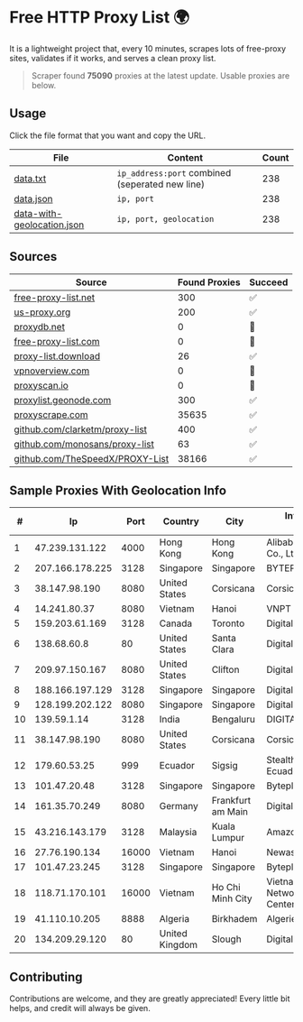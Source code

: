 
# Free HTTP Proxy List 🌍

It is a lightweight project that, every 10 minutes, scrapes lots of free-proxy sites, validates if it works, and serves a clean proxy list.


> Scraper found **75090** proxies at the latest update. Usable proxies are below.

## Usage

Click the file format that you want and copy the URL.


|File|Content|Count|
|----|-------|-----|
|[data.txt](https://raw.githubusercontent.com/themiralay/Proxy-List-World/master/data.txt)|`ip_address:port` combined (seperated new line)|238|
|[data.json](https://raw.githubusercontent.com/themiralay/Proxy-List-World/master/data.json)|`ip, port`|238|
|[data-with-geolocation.json](https://raw.githubusercontent.com/themiralay/Proxy-List-World/master/data-with-geolocation.json)|`ip, port, geolocation`|238|

## Sources

|Source|Found Proxies|Succeed|
|------|-------------|-------|
|[free-proxy-list.net](https://free-proxy-list.net)|300|✅|
|[us-proxy.org](https://www.us-proxy.org)|200|✅|
|[proxydb.net](http://proxydb.net)|0|🚫|
|[free-proxy-list.com](https://free-proxy-list.com/?page=&port=&type%5B%5D=http&type%5B%5D=https&up_time=0&search=Search)|0|🚫|
|[proxy-list.download](https://www.proxy-list.download/HTTP)|26|✅|
|[vpnoverview.com](https://vpnoverview.com/privacy/anonymous-browsing/free-proxy-servers)|0|🚫|
|[proxyscan.io](https://www.proxyscan.io)|0|🚫|
|[proxylist.geonode.com](https://proxylist.geonode.com/api/proxy-list?limit=300&page=1&sort_by=lastChecked&sort_type=desc&protocols=http,https)|300|✅|
|[proxyscrape.com](https://api.proxyscrape.com/v2/?request=displayproxies&protocol=http&timeout=10000&country=all&ssl=all&anonymity=all)|35635|✅|
|[github.com/clarketm/proxy-list](https://raw.githubusercontent.com/clarketm/proxy-list/master/proxy-list-raw.txt)|400|✅|
|[github.com/monosans/proxy-list](https://raw.githubusercontent.com/monosans/proxy-list/main/proxies/http.txt)|63|✅|
|[github.com/TheSpeedX/PROXY-List](https://raw.githubusercontent.com/TheSpeedX/PROXY-List/master/http.txt)|38166|✅|


## Sample Proxies With Geolocation Info

|#|Ip|Port|Country|City|Internet Service Provider|
|-|--|----|-------|----|-------------------------|
|1|47.239.131.122|4000|Hong Kong|Hong Kong|Alibaba (US) Technology Co., Ltd.|
|2|207.166.178.225|3128|Singapore|Singapore|BYTEPLUS|
|3|38.147.98.190|8080|United States|Corsicana|Corsicana ISD|
|4|14.241.80.37|8080|Vietnam|Hanoi|VNPT|
|5|159.203.61.169|3128|Canada|Toronto|DigitalOcean, LLC|
|6|138.68.60.8|80|United States|Santa Clara|DigitalOcean, LLC|
|7|209.97.150.167|8080|United States|Clifton|DigitalOcean, LLC|
|8|188.166.197.129|3128|Singapore|Singapore|DigitalOcean, LLC|
|9|128.199.202.122|8080|Singapore|Singapore|DigitalOcean, LLC|
|10|139.59.1.14|3128|India|Bengaluru|DIGITALOCEAN|
|11|38.147.98.190|8080|United States|Corsicana|Corsicana ISD|
|12|179.60.53.25|999|Ecuador|Sigsig|Stealth Telecom del Ecuador|
|13|101.47.20.48|3128|Singapore|Singapore|Byteplus Pte. Ltd.|
|14|161.35.70.249|8080|Germany|Frankfurt am Main|DigitalOcean, LLC|
|15|43.216.143.179|3128|Malaysia|Kuala Lumpur|Amazon.com, Inc.|
|16|27.76.190.134|16000|Vietnam|Hanoi|Newass2011xDSLHCMC|
|17|101.47.23.245|3128|Singapore|Singapore|Byteplus Pte. Ltd.|
|18|118.71.170.101|16000|Vietnam|Ho Chi Minh City|Vietnam Internet Network Information Center|
|19|41.110.10.205|8888|Algeria|Birkhadem|Algerie Telecom|
|20|134.209.29.120|80|United Kingdom|Slough|DigitalOcean, LLC|



## Contributing

Contributions are welcome, and they are greatly appreciated! Every
little bit helps, and credit will always be given.


